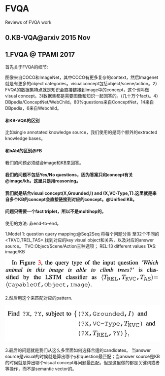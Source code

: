 # FVQA
Reviews of FVQA work

## 0.KB-VQA@arxiv 2015 Nov

## 1.FVQA @ TPAMI 2017

首先关于FVQA的细节:

图像来自COCO和ImageNet，其中COCO有更多复杂的context，然后Imagenet就是有更多的object categories。visualconcept包括object/scene/action。2）FVQA的数据集特点就是知识会直接链接到image中的concept，这个也叫做visual concept。3)数据集都是需要图像和知识一起回答的。(几十万个fact)。4）DBpedia/ConceptNet/WebChild。80%questions来自ConceptNet，14来自DBpedia，6来自Webchild。

#### 和KB-VQA的区别
比如single annotated knowledge source，我们使用的是两个额外的extracted knowledge bases。
#### 和bAbI的区别@FB
我们的问题必须结合image和KB来回答。
#### 我们的问题不包括Yes/No questions，因为答案只和concept有关@image/kb。这里只是用reasoning。
#### 我们就是结合visual concept(X,Grounded,I) and (X,VC-Type,T).这里就是来自多个KB的concept会直接链接到对应的concept。@Unified KB。
#### 问题只需要一个fact triplet，所以不是multihop的。
使用的方法:
非end-to-end。

1.Model 1: question query mapping:@Seq2Seq
将每个问题分类 至32个不同的<TKVC,TREL,TAS>.找到对应的key visual object和关系，以及对应的answer source。
TVC:Object/Scene/Action三种选项；
REL:13 different values
TAS: image/KB

![](FVQA_detail.png)

2.然后用这个来匹配对应的pattern.

![](FVQA_Match.png)

3.最后的问题就是我们从这么多里面如何选择合适的candidates。
当answer source是visual的时候就是算出哪个y和question最匹配；当answer source是KB的时候就是算出哪个visual concept与问题最匹配。但是这里做的都是关键词或者等操作，而不是semantic vector的。
